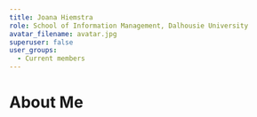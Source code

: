```yaml
---
title: Joana Hiemstra
role: School of Information Management, Dalhousie University
avatar_filename: avatar.jpg
superuser: false
user_groups: 
  - Current members
---
```


# About Me